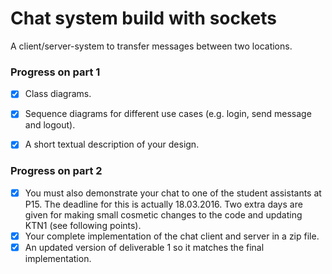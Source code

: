 # Chat system build with sockets
A client/server-system to transfer messages between two locations.

### Progress on part 1
- [x] Class diagrams.
- [x] Sequence diagrams for different use cases (e.g. login, send message and logout).
- [x] A short textual description of your design.


### Progress on part 2
- [x] You must also demonstrate your chat to one of the student assistants at P15. The deadline for this is
actually 18.03.2016. Two extra days are given for making small cosmetic changes to the code and
updating KTN1 (see following points).
- [x] Your complete implementation of the chat client and server in a zip file.
- [x] An updated version of deliverable 1 so it matches the final implementation. 
